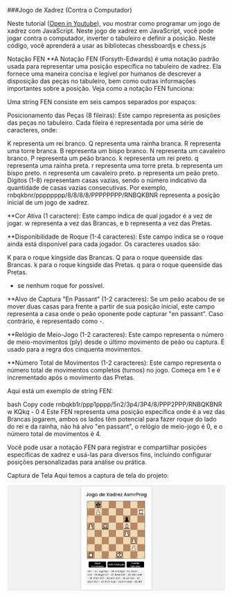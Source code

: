 ###Jogo de Xadrez (Contra o Computador)

Neste tutorial ([Open in Youtube](https://youtu.be/XaFYLIEq4E8)), vou mostrar como programar um jogo de xadrez com JavaScript. Neste jogo de xadrez em JavaScript, você pode jogar contra o computador, inverter o tabuleiro e definir a posição. Neste código, você aprenderá a usar as bibliotecas chessboardjs e chess.js 

Notação FEN
**A Notação FEN (Forsyth-Edwards) é uma notação padrão usada para representar uma posição específica no tabuleiro de xadrez. Ela fornece uma maneira concisa e legível por humanos de descrever a disposição das peças no tabuleiro, bem como outras informações importantes sobre a posição. Veja como a notação FEN funciona:

Uma string FEN consiste em seis campos separados por espaços:

Posicionamento das Peças (8 fileiras): Este campo representa as posições das peças no tabuleiro. Cada fileira é representada por uma série de caracteres, onde:

K representa um rei branco.
Q representa uma rainha branca.
R representa uma torre branca.
B representa um bispo branco.
N representa um cavaleiro branco.
P representa um peão branco.
k representa um rei preto.
q representa uma rainha preta.
r representa uma torre preta.
b representa um bispo preto.
n representa um cavaleiro preto.
p representa um peão preto.
Dígitos (1-8) representam casas vazias, sendo o número indicativo da quantidade de casas vazias consecutivas.
Por exemplo, rnbqkbnr/pppppppp/8/8/8/8/PPPPPPPP/RNBQKBNR representa a posição inicial de um jogo de xadrez.

**Cor Ativa (1 caractere): Este campo indica de qual jogador é a vez de jogar. w representa a vez das Brancas, e b representa a vez das Pretas.

**Disponibilidade de Roque (1-4 caracteres): Este campo indica se o roque ainda está disponível para cada jogador. Os caracteres usados são:

K para o roque kingside das Brancas.
Q para o roque queenside das Brancas.
k para o roque kingside das Pretas.
q para o roque queenside das Pretas.
- se nenhum roque for possível.

**Alvo de Captura "En Passant" (1-2 caracteres): Se um peão acabou de se mover duas casas para frente a partir de sua posição inicial, este campo representa a casa onde o peão oponente pode capturar "en passant". Caso contrário, é representado como -.

**Relógio de Meio-Jogo (1-2 caracteres): Este campo representa o número de meio-movimentos (ply) desde o último movimento de peão ou captura. É usado para a regra dos cinquenta movimentos.

**Número Total de Movimentos (1-2 caracteres): Este campo representa o número total de movimentos completos (turnos) no jogo. Começa em 1 e é incrementado após o movimento das Pretas.

Aqui está um exemplo de string FEN:

bash
Copy code
rnbqkb1r/ppp1pppp/5n2/3p4/3P4/8/PPP2PPP/RNBQKBNR w KQkq - 0 4
Este FEN representa uma posição específica onde é a vez das Brancas jogarem, ambos os lados têm potencial para fazer roque do lado do rei e da rainha, não há alvo "en passant", o relógio de meio-jogo é 0, e o número total de movimentos é 4.

Você pode usar a notação FEN para registrar e compartilhar posições específicas de xadrez e usá-las para diversos fins, incluindo configurar posições personalizadas para análise ou prática.

Captura de Tela
Aqui temos a captura de tela do projeto:

![screenshot](foto.png)